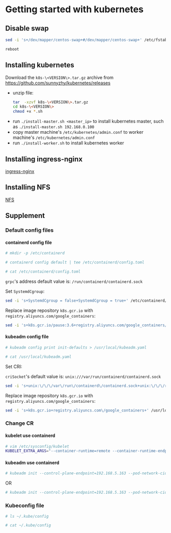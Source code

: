 # Getting started with kubernetes

## Disable swap

```bash
sed -i 's+/dev/mapper/centos-swap+#/dev/mapper/centos-swap+' /etc/fstab

reboot
```

## Installing kubernetes

Download the ```k8s-\<VERSION\>.tar.gz``` archive from https://github.com/sunnyzhy/kubernetes/releases

- unzip file:
   ```bash
   tar  -xzvf k8s-\<VERSION\>.tar.gz
   cd k8s-\<VERSION\>
   chmod +x *.sh
   ```
- run ```./install-master.sh <master_ip>``` to install kubernetes master, such as ```./install-master.sh 192.168.0.100```
- copy master machine's ```/etc/kubernetes/admin.conf``` to worker machine's ```/etc/kubernetes/admin.conf```
- run ```./install-worker.sh``` to install kubernetes worker

## Installing ingress-nginx

[ingress-nginx](./ingress-nginx%E5%AE%89%E8%A3%85.md 'ingress-nginx')

## Installing NFS

[NFS](./%E5%8A%A8%E6%80%81NFS-helm.md 'NFS')

## Supplement

### Default config files

#### containerd config file

```bash
# mkdir -p /etc/containerd

# containerd config default | tee /etc/containerd/config.toml

# cat /etc/containerd/config.toml
```

```grpc```'s  address default value is: ```/run/containerd/containerd.sock```

Set ```SystemdCgroup```:

```bash
sed -i 's+SystemdCgroup = false+SystemdCgroup = true+' /etc/containerd/config.toml
```

Replace image repository ```k8s.gcr.io``` with ```registry.aliyuncs.com/google_containers```:

```bash
sed -i 's+k8s.gcr.io/pause:3.6+registry.aliyuncs.com/google_containers/pause:3.6+' /etc/containerd/config.toml
```

#### kubeadm config file

```bash
# kubeadm config print init-defaults > /usr/local/kubeadm.yaml

# cat /usr/local/kubeadm.yaml
```

Set CRI:

```criSocket```'s default value is: ```unix:///var/run/containerd/containerd.sock```

```bash
sed -i 's+unix:\/\/\/var\/run\/containerd\/containerd.sock+unix:\/\/\/run\/containerd\/containerd.sock+' /usr/local/kubeadm.yaml
```

Replace image repository ```k8s.gcr.io``` with ```registry.aliyuncs.com/google_containers```:

```bash
sed -i 's+k8s.gcr.io+registry.aliyuncs.com\/google_containers+' /usr/local/kubeadm.yaml
```

### Change CR

#### kubelet use containerd

```bash
# vim /etc/sysconfig/kubelet
KUBELET_EXTRA_ARGS="--container-runtime=remote --container-runtime-endpoint=unix:///run/containerd/containerd.sock --pod-infra-container-image=registry.aliyuncs.com/google_containers/pause:3.7"
```

#### kubeadm use containerd

```bash
# kubeadm init --control-plane-endpoint=192.168.5.163 --pod-network-cidr=10.244.0.0/16 --cri-socket=unix:///run/containerd/containerd.sock --image-repository registry.aliyuncs.com/google_containers
```

OR

```bash
# kubeadm init --control-plane-endpoint=192.168.5.163 --pod-network-cidr=10.244.0.0/16 --config=/usr/local/kubeadm.yaml
```

### Kubeconfig file

```bash
# ls ~/.kube/config

# cat ~/.kube/config
```

